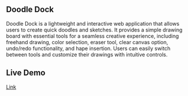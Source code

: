 ## Doodle Dock  

Doodle Dock is a lightweight and interactive web application that allows users to create quick doodles and sketches. It provides a simple drawing board with essential tools for a seamless creative experience, including freehand drawing, color selection, eraser tool, clear canvas option, undo/redo functionality, and hape insertion. Users can easily switch between tools and customize their drawings with intuitive controls.  

## Live Demo  
[Link](https://doodle-dock.vercel.app/) 

